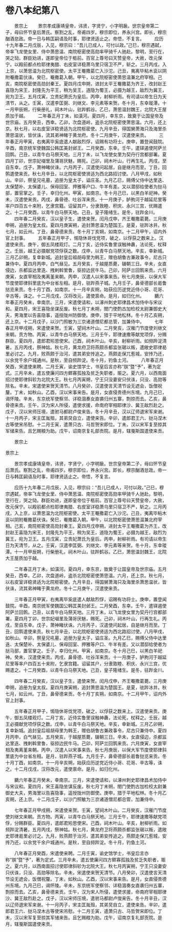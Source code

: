 # 卷八本纪第八

　　景宗上 　　景宗孝成康靖皇帝，讳贤，字贤宁，小字明扆。世宗皇帝第二子，母曰怀节皇后萧氏。察割之乱，帝甫四岁。穆宗即位，养永兴宫。即长，穆宗酗酒怠政。帝一日与韩匡嗣语及时事，耶律贤适止之。帝悟，不复言。 　　应历十九年春二月戊辰，入见，穆宗曰：“吾儿已成人，可付以政。”己巳，穆宗遇弑，帝率飞龙使女里、侍中萧思温、南院枢密使高勋率甲骑千人驰赴。黎明，至行在，哭之恸。群臣劝进，遂即皇帝位于柩前。百官上尊号曰天赞皇帝，大赦，改元保宁。以殿前都点检耶律夷腊、右皮室详稳萧乌里只宿卫不严，斩之。三月丙戌，入上京，以萧思温为北院枢密使。太平王罨撒葛亡入沙沱。己丑，夷离毕粘木衮以阴附罨撒葛伏诛。癸巳，罨撒葛入朝。甲午，以北院枢密使萧思温兼北府宰相。己亥，南院枢密使高勋封秦王。夏四月戊申朔，进封太平王罨撒葛为齐王，改封赵王喜隐为宋王，封隆先为平王，稍为吴王，道隐为蜀王，必摄为越王，敌烈为冀王，宛为卫王。五月戊寅，立贵妃萧氏为皇后。丙申，射柳祈雨。有司请以帝生日为天清节，从之。壬寅，汉遣李匡弼、刘继文、李元素等来贺。冬十月，东幸瑽潭。十一月甲辰朔，行柴册礼，祠木叶山，驻跸鹤谷。乙巳，萧思温封魏王，北院大王屋质加于越。 　　二年春正月丁未，如潢河。夏四月，幸东京，致奠于让国皇帝及世宗庙。五月癸丑，西幸。乙卯，次盘道岭，盗杀北院枢密使萧思温。六月，还上京。秋七月，以右皮室详稳贤适为北院枢密使。九月辛丑，得国舅萧海只及海里杀萧思温状，皆伏诛，流其弟神睹于黄龙府。冬十二月庚午，汉遣使来贡。 　　三年春正月甲寅，右夷离毕奚底遣人献敌烈俘，诏赐有功将士。庚申，置登闻鼓院。辛酉，南京统军使魏国公韩匡美封邺王。二月癸酉，东幸。壬午，遣铎遏使阿萨兰回鹘。己丑，以青牛白马祭天地。三月丁未，以飞龙使女里为契丹行宫都部署。夏四月丁卯，世宗妃啜里及蒲哥厌魅，赐死。己卯，祠木叶山，行再生礼。丙戌，至自东幸。戊子，萧神睹伏诛。六月丙子，汉遣使问起居，自是继月而至。丁丑，回鹘遣使来贡。秋七月辛丑，以北院枢密使贤适为西北路招讨使。八月甲戌，如秋山。辛卯，祭皇兄吼墓，追册为皇太子，谥庄圣。九月乙巳，赐傅父侍中达里迭、太保楚补、太保婆儿、保母回室、押雅等户口、牛羊有差。又以潜邸给使者为挞马部，置官掌之。壬子，幸归化州。甲寅，如南京。冬十月己巳，以黑白羊祀神。癸未，汉遣使来贡。丙戌，鼻骨德、吐谷浑来贡。十一月庚子，胪朐河于越延尼里等率户四百五十来附，乞隶宫籍。诏留其户，分隶敦睦、积庆、永兴三宫，优赐遣之。十二月癸酉，以青牛白马祭天地。己丑，皇子隆绪生。是冬，驻跸金川。 　　四年春二月癸亥，汉以皇子生，遣使来贺。闰月戊申，齐王罨撒葛薨。三月庚申朔，追册为皇太叔。夏四月庚寅朔，追封萧思温为楚国王。是夏，驻跸冰井。秋七月，如云州。丁丑，鼻骨德来贡。冬十月丁亥朔，如南京。十二月甲午，诏内外官上封事。 　　五年春正月甲子，惕隐休哥伐党项，破之，以俘获之数来上。汉遣使来贡。庚午，御五凤楼观灯。二月丁亥，近侍实鲁里误触神纛，法论死，杖释之。壬辰，越王必摄献党项俘获之数。戊申，以青牛白马祭天地。辛亥，幸新城。三月乙卯朔，复幸新城。追封皇后祖胡母里为韩王，赠伯胡鲁古兼政事令，尼古只兼侍中。夏四月丙申，白气昼见。五月癸亥，于越屋质薨，辍朝三日。辛未，女直侵边，杀都监达里迭、拽剌斡里鲁，驱掠边民牛马。己卯，阿萨兰回鹘来贡。六月庚寅，女直宰相及夷离堇来朝。丙申，汉遣人以宋事来告。秋七月庚辰，以保大军节度使耶律斜里底为中台省左相。是月，驻跸燕子城。九月壬子，鼻骨德部长曷鲁挞览来贡。冬十月丁酉，如南京。十一月辛亥朔，始获应历逆党近侍小哥、花哥、辛古等，诛之。十二月戊戌，汉将改元，遣使禀命。是月，如归化州。 　　鵩六年春正月癸未，幸南京。三月，宋遣使请和，以涿州刺史耶律昌术加侍中与宋议和。夏四月，宋王喜隐坐谋反废。秋七月丁未朔，閤门使酌古加检校太尉兼御史大夫，男海里以告喜隐事，遥授陇州防御使。庚申，猎于平地松林。冬十月乙亥朔，还上京。十二月戊子，以沙门照敏为三京诸道僧尼都总管，加兼侍中。 　　七年春正月甲戌朔，宋遣使来贺。壬寅，望祠木叶山。二月癸亥，汉雁门节度使刘继文来朝。贡方物。丙寅，以青牛白马祭天地。三月壬午，耶律速撒等献党项俘，分赐群臣。夏四月，遣郎君矧思使宋。己酉，祠木叶山。辛亥，射柳祈雨。如频跸淀清暑。五月丙戌，祭神姑。秋七月，黄龙府卫将燕颇杀都监张琚以叛，遣敞史耶律曷里必讨之。九月，败燕颇于治河，遣其弟安抟追之。燕颇走保兀惹城，安抟乃还，以余党千余户城通州。是秋，至自频跸淀。冬十月，钓鱼土河。 　　八年春正月癸酉，宋遣使来聘。二月壬寅，谕史馆学士，书皇后言亦称“朕”暨“予”，著为定式。三月辛未，遣五使廉问四方鳏寡孤独及贫乏失职者，赈之。夏六月，以西南面招讨使耶律斜轸为北院大王。秋七月丙寅朔，宁王只没妻安只伏诛，只没、高勋等除名。辛未，宋遣使来贺天清节。八月癸卯，汉遣使言天清节设无遮会，饭僧祝釐。丁未，如秋山。乙酉，汉以宋事来告。是月，女直侵贵德州东境。九月己巳，谒怀陵。辛未，东京统军使察邻、详稳涸奏女直袭归州五寨，剽掠而去。乙亥，鼻骨德来贡。壬午，汉为宋人所侵，遣使求援，命南府宰相耶律沙、冀王敌烈赴之。戊子，汉以宋师压境，遣驸马都尉卢俊来告。冬十月辛丑，汉以辽师退宋军来谢。十一月丙子，宋主匡胤殂，其弟炅自立，遣使来告。辛卯，遣郎君王六、挞马涅木古等使宋吊慰。十二月壬寅，遣萧只古、马哲贺宋即位。丁未，汉以宋军复至掠其军储来告。且乞赐粮为助。戊午，诏南京复礼部贡院。是月，辖戛斯国遣使来贡。

　　景宗上

景宗上

　　景宗孝成康靖皇帝，讳贤，字贤宁，小字明扆。世宗皇帝第二子，母曰怀节皇后萧氏。察割之乱，帝甫四岁。穆宗即位，养永兴宫。即长，穆宗酗酒怠政。帝一日与韩匡嗣语及时事，耶律贤适止之。帝悟，不复言。

　　应历十九年春二月戊辰，入见，穆宗曰：“吾儿已成人，可付以政。”己巳，穆宗遇弑，帝率飞龙使女里、侍中萧思温、南院枢密使高勋率甲骑千人驰赴。黎明，至行在，哭之恸。群臣劝进，遂即皇帝位于柩前。百官上尊号曰天赞皇帝，大赦，改元保宁。以殿前都点检耶律夷腊、右皮室详稳萧乌里只宿卫不严，斩之。三月丙戌，入上京，以萧思温为北院枢密使。太平王罨撒葛亡入沙沱。己丑，夷离毕粘木衮以阴附罨撒葛伏诛。癸巳，罨撒葛入朝。甲午，以北院枢密使萧思温兼北府宰相。己亥，南院枢密使高勋封秦王。夏四月戊申朔，进封太平王罨撒葛为齐王，改封赵王喜隐为宋王，封隆先为平王，稍为吴王，道隐为蜀王，必摄为越王，敌烈为冀王，宛为卫王。五月戊寅，立贵妃萧氏为皇后。丙申，射柳祈雨。有司请以帝生日为天清节，从之。壬寅，汉遣李匡弼、刘继文、李元素等来贺。冬十月，东幸瑽潭。十一月甲辰朔，行柴册礼，祠木叶山，驻跸鹤谷。乙巳，萧思温封魏王，北院大王屋质加于越。

　　二年春正月丁未，如潢河。夏四月，幸东京，致奠于让国皇帝及世宗庙。五月癸丑，西幸。乙卯，次盘道岭，盗杀北院枢密使萧思温。六月，还上京。秋七月，以右皮室详稳贤适为北院枢密使。九月辛丑，得国舅萧海只及海里杀萧思温状，皆伏诛，流其弟神睹于黄龙府。冬十二月庚午，汉遣使来贡。

　　三年春正月甲寅，右夷离毕奚底遣人献敌烈俘，诏赐有功将士。庚申，置登闻鼓院。辛酉，南京统军使魏国公韩匡美封邺王。二月癸酉，东幸。壬午，遣铎遏使阿萨兰回鹘。己丑，以青牛白马祭天地。三月丁未，以飞龙使女里为契丹行宫都部署。夏四月丁卯，世宗妃啜里及蒲哥厌魅，赐死。己卯，祠木叶山，行再生礼。丙戌，至自东幸。戊子，萧神睹伏诛。六月丙子，汉遣使问起居，自是继月而至。丁丑，回鹘遣使来贡。秋七月辛丑，以北院枢密使贤适为西北路招讨使。八月甲戌，如秋山。辛卯，祭皇兄吼墓，追册为皇太子，谥庄圣。九月乙巳，赐傅父侍中达里迭、太保楚补、太保婆儿、保母回室、押雅等户口、牛羊有差。又以潜邸给使者为挞马部，置官掌之。壬子，幸归化州。甲寅，如南京。冬十月己巳，以黑白羊祀神。癸未，汉遣使来贡。丙戌，鼻骨德、吐谷浑来贡。十一月庚子，胪朐河于越延尼里等率户四百五十来附，乞隶宫籍。诏留其户，分隶敦睦、积庆、永兴三宫，优赐遣之。十二月癸酉，以青牛白马祭天地。己丑，皇子隆绪生。是冬，驻跸金川。

　　四年春二月癸亥，汉以皇子生，遣使来贺。闰月戊申，齐王罨撒葛薨。三月庚申朔，追册为皇太叔。夏四月庚寅朔，追封萧思温为楚国王。是夏，驻跸冰井。秋七月，如云州。丁丑，鼻骨德来贡。冬十月丁亥朔，如南京。十二月甲午，诏内外官上封事。

　　五年春正月甲子，惕隐休哥伐党项，破之，以俘获之数来上。汉遣使来贡。庚午，御五凤楼观灯。二月丁亥，近侍实鲁里误触神纛，法论死，杖释之。壬辰，越王必摄献党项俘获之数。戊申，以青牛白马祭天地。辛亥，幸新城。三月乙卯朔，复幸新城。追封皇后祖胡母里为韩王，赠伯胡鲁古兼政事令，尼古只兼侍中。夏四月丙申，白气昼见。五月癸亥，于越屋质薨，辍朝三日。辛未，女直侵边，杀都监达里迭、拽剌斡里鲁，驱掠边民牛马。己卯，阿萨兰回鹘来贡。六月庚寅，女直宰相及夷离堇来朝。丙申，汉遣人以宋事来告。秋七月庚辰，以保大军节度使耶律斜里底为中台省左相。是月，驻跸燕子城。九月壬子，鼻骨德部长曷鲁挞览来贡。冬十月丁酉，如南京。十一月辛亥朔，始获应历逆党近侍小哥、花哥、辛古等，诛之。十二月戊戌，汉将改元，遣使禀命。是月，如归化州。

　　鵩六年春正月癸未，幸南京。三月，宋遣使请和，以涿州刺史耶律昌术加侍中与宋议和。夏四月，宋王喜隐坐谋反废。秋七月丁未朔，閤门使酌古加检校太尉兼御史大夫，男海里以告喜隐事，遥授陇州防御使。庚申，猎于平地松林。冬十月乙亥朔，还上京。十二月戊子，以沙门照敏为三京诸道僧尼都总管，加兼侍中。

　　七年春正月甲戌朔，宋遣使来贺。壬寅，望祠木叶山。二月癸亥，汉雁门节度使刘继文来朝。贡方物。丙寅，以青牛白马祭天地。三月壬午，耶律速撒等献党项俘，分赐群臣。夏四月，遣郎君矧思使宋。己酉，祠木叶山。辛亥，射柳祈雨。如频跸淀清暑。五月丙戌，祭神姑。秋七月，黄龙府卫将燕颇杀都监张琚以叛，遣敞史耶律曷里必讨之。九月，败燕颇于治河，遣其弟安抟追之。燕颇走保兀惹城，安抟乃还，以余党千余户城通州。是秋，至自频跸淀。冬十月，钓鱼土河。

　　八年春正月癸酉，宋遣使来聘。二月壬寅，谕史馆学士，书皇后言亦称“朕”暨“予”，著为定式。三月辛未，遣五使廉问四方鳏寡孤独及贫乏失职者，赈之。夏六月，以西南面招讨使耶律斜轸为北院大王。秋七月丙寅朔，宁王只没妻安只伏诛，只没、高勋等除名。辛未，宋遣使来贺天清节。八月癸卯，汉遣使言天清节设无遮会，饭僧祝釐。丁未，如秋山。乙酉，汉以宋事来告。是月，女直侵贵德州东境。九月己巳，谒怀陵。辛未，东京统军使察邻、详稳涸奏女直袭归州五寨，剽掠而去。乙亥，鼻骨德来贡。壬午，汉为宋人所侵，遣使求援，命南府宰相耶律沙、冀王敌烈赴之。戊子，汉以宋师压境，遣驸马都尉卢俊来告。冬十月辛丑，汉以辽师退宋军来谢。十一月丙子，宋主匡胤殂，其弟炅自立，遣使来告。辛卯，遣郎君王六、挞马涅木古等使宋吊慰。十二月壬寅，遣萧只古、马哲贺宋即位。丁未，汉以宋军复至掠其军储来告。且乞赐粮为助。戊午，诏南京复礼部贡院。是月，辖戛斯国遣使来贡。